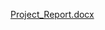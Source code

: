 
[Project_Report.docx](https://github.com/SanketWalke8498/m001_Game_dungeons-dragons/files/7600434/Project_Report.docx)
